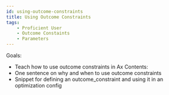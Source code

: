 ```yaml
---
id: using-outcome-constraints
title: Using Outcome Constraints
tags:
    - Proficient User
    - Outcome Constaints
    - Parameters
---
```


Goals:
- Teach how to use outcome constraints in Ax
Contents:
- One sentence on why and when to use outcome constraints
- Snippet for defining an outcome\_constraint and using it in an optimization config
